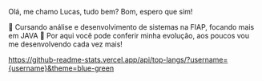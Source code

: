 Olá, me chamo Lucas, tudo bem? Bom, espero que sim!  

🔷 Cursando análise e desenvolvimento de sistemas na FIAP, focando mais em JAVA 
🔷 Por aqui você pode conferir minha evolução, aos poucos vou me desenvolvendo cada vez mais!


https://github-readme-stats.vercel.app/api/top-langs/?username={username}&theme=blue-green

